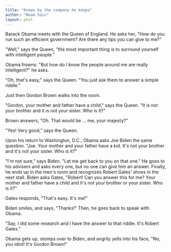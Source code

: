 ```yaml
---
title: "Known by the company he keeps"
author: "Noam Sain"
layout: post
---
```


Barack Obama meets with the Queen of England. He asks her, "How do you run such an efficient government? Are there any tips you can give to me?"  
  
"Well," says the Queen, "the most important thing is to surround yourself with intelligent people."

Obama frowns. "But how do I know the people around me are really intelligent?" he asks.

"Oh, that's easy," says the Queen. "You just ask them to answer a simple riddle."

Just then Gordon Brown walks into the room.

"Gordon, your mother and father have a child," says the Queen. "It is not your brother and it is not your sister. Who is it?"

Brown answers, "Oh. That would be … me, your majesty?"

"Yes! Very good," says the Queen.

Upon his return to Washington, D.C., Obama asks Joe Biden the same question. "Joe. Your mother and your father have a kid. It's not your brother and it's not your sister. Who is it?"

"I'm not sure," says Biden. "Let me get back to you on that one." He goes to his advisers and asks every one, but no one can give him an answer. Finally, he ends up in the men's room and recognizes Robert Gates' shoes in the next stall. Biden asks Gates, "Robert! Can you answer this for me? Your mother and father have a child and it's not your brother or your sister. Who is it?"

Gates responds, "That's easy. It's me!"

Biden smiles, and says, "Thanks!" Then, he goes back to speak with Obama.

"Say, I did some research and I have the answer to that riddle. It's Robert Gates."

Obama gets up, stomps over to Biden, and angrily yells into his face, "No, you idiot! It's Gordon Brown!"